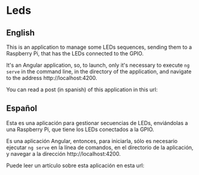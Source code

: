 # Leds

## English
This is an application to manage some LEDs sequences, sending them to a Raspberry Pi, that has the LEDs connected to the GPIO.

It's an Angular application, so, to launch, only it's necessary to execute `ng serve` in the command line, in the directory of the application, and navigate to the address http://localhost:4200.

You can read a post (in spanish) of this application in this url:

## Español
Esta es una aplicación para gestionar secuencias de LEDs, enviándolas a una Raspberry Pi, que tiene los LEDs conectados a la GPIO.

Es una aplicación Angular, entonces, para iniciarla, sólo es necesario ejecutar `ng serve` en la línea de comandos, en el directorio de la aplicación, y navegar a la dirección http://localhost:4200.

Puede leer un artículo sobre esta aplicación en esta url:
